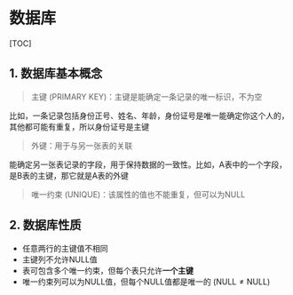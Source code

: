 <head>
    <script src="https://cdn.mathjax.org/mathjax/latest/MathJax.js?config=TeX-AMS-MML_HTMLorMML" type="text/javascript"></script>
    <script type="text/x-mathjax-config">
        MathJax.Hub.Config({
            tex2jax: {
            skipTags: ['script', 'noscript', 'style', 'textarea', 'pre'],
            inlineMath: [['$','$']]
            }
        });
    </script>
</head>


# 数据库

[TOC]
## 1. 数据库基本概念
>主键 (PRIMARY KEY)：主键是能确定一条记录的唯一标识，不为空

比如，一条记录包括身份正号、姓名、年龄，身份证号是唯一能确定你这个人的，其他都可能有重复，所以身份证号是主键
>外键：用于与另一张表的关联

能确定另一张表记录的字段，用于保持数据的一致性。比如，A表中的一个字段，是B表的主键，那它就是A表的外键

>唯一约束 (UNIQUE)：该属性的值也不能重复，但可以为NULL

## 2. 数据库性质
- 任意两行的主键值不相同
- 主键列不允许NULL值
- 表可包含多个唯一约束，但每个表只允许**一个主键**
- 唯一约束列可以为NULL值，但每个NULL值都是唯一的 ($\text{NULL} \neq \text{NULL}$)